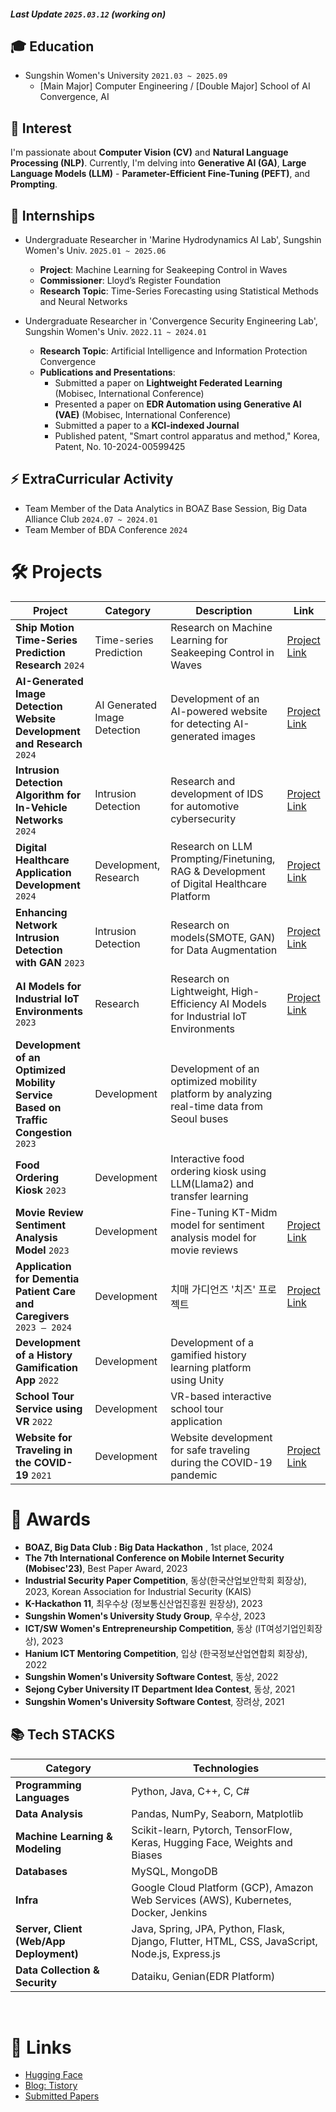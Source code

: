 ##### Last Update `2025.03.12` (working on)

## 🎓 Education
- Sungshin Women's University `2021.03 ~ 2025.09`
  - [Main Major] Computer Engineering / [Double Major] School of AI Convergence, AI

## 👀 Interest
I'm passionate about **Computer Vision (CV)** and **Natural Language Processing (NLP)**. 
Currently, I'm delving into **Generative AI (GA)**, **Large Language Models (LLM)** - **Parameter-Efficient Fine-Tuning (PEFT)**, and **Prompting**.

## 🔧 Internships
- Undergraduate Researcher in 'Marine Hydrodynamics AI Lab', Sungshin Women's Univ.  `2025.01 ~ 2025.06`
  - **Project**: Machine Learning for Seakeeping Control in Waves
  - **Commissioner**: Lloyd’s Register Foundation
  - **Research Topic**: Time-Series Forecasting using Statistical Methods and Neural Networks

- Undergraduate Researcher in 'Convergence Security Engineering Lab', Sungshin Women's Univ.  `2022.11 ~ 2024.01`
  - **Research Topic**: Artificial Intelligence and Information Protection Convergence
  - **Publications and Presentations**:
    - Submitted a paper on **Lightweight Federated Learning** (Mobisec, International Conference)
    - Presented a paper on **EDR Automation using Generative AI (VAE)** (Mobisec, International Conference)
    - Submitted a paper to a **KCI-indexed Journal**
    - Published patent, "Smart control apparatus and method," Korea, Patent, No. 10-2024-00599425 

## ⚡ ExtraCurricular Activity
- Team Member of the Data Analytics in BOAZ Base Session, Big Data Alliance Club `2024.07 ~ 2024.01`
- Team Member of BDA Conference `2024`


# 🛠️ Projects
| **Project**                                       | **Category**                                      | **Description**                                                                                         | **Link**                      |
|--------------------------------------------------|--------------------------------------------------|-----------------------------------------------------------------------------------------------------|-------------------------------|
| **Ship Motion Time-Series Prediction Research**  `2024` | Time-series Prediction | Research on Machine Learning for Seakeeping Control in Waves                                    |    [Project Link](https://github.com/haeun161/time_series)                       |
| **AI-Generated Image Detection Website Development and Research**  `2024` | AI Generated Image Detection | Development of an AI-powered website for detecting AI-generated images                         | [Project Link](https://github.com/haeun161/AI_Detector)     |
| **Intrusion Detection Algorithm for In-Vehicle Networks**  `2024` | Intrusion Detection | Research and development of IDS for automotive cybersecurity                                  | [Project Link](https://www.kaggle.com/competitions/boaz-day-2024)     |
| **Digital Healthcare Application Development**  `2024` | Development, Research | Research on LLM Prompting/Finetuning, RAG & Development of Digital Healthcare Platform       | [Project Link](https://github.com/hanium22/hanium_project)   |
| **Enhancing Network Intrusion Detection with GAN**  `2023` | Intrusion Detection | Research on models(SMOTE, GAN) for Data Augmentation         |  [Project Link](https://github.com/haeun161/Lightweight-Federated-Learning-based-Intrusion-Detection-for-the-Industrial-Internet-of-Things)                             |
| **AI Models for Industrial IoT Environments**  `2023` | Research | Research on Lightweight, High-Efficiency AI Models for Industrial IoT Environments          |  [Project Link](https://github.com/haeun161/Lightweight-Federated-Learning-based-Intrusion-Detection-for-the-Industrial-Internet-of-Things)                             |
| **Development of an Optimized Mobility Service Based on Traffic Congestion**  `2023` | Development | Development of an optimized mobility platform by analyzing real-time data from Seoul buses  |                               |
| **Food Ordering Kiosk**  `2023` | Development | Interactive food ordering kiosk using LLM(Llama2) and transfer learning                    |                               |
| **Movie Review Sentiment Analysis Model**  `2023` | Development | Fine-Tuning KT-Midm model for sentiment analysis model for movie reviews                                       |           [Project Link](https://huggingface.co/haeun161/lora-midm-7b-nsmc)                    |
| **Application for Dementia Patient Care and Caregivers**  `2023 – 2024` | Development | 치매 가디언즈 '치즈' 프로젝트                                                               |  [Project Link](https://github.com/haeun161/cheese) |
| **Development of a History Gamification App**  `2022` | Development | Development of a gamified history learning platform using Unity                             |                               |
| **School Tour Service using VR**  `2022` | Development | VR-based interactive school tour application                                              |                               |
| **Website for Traveling in the COVID-19**  `2021` | Development | Website development for safe traveling during the COVID-19 pandemic                        |           [Project Link](https://github.com/sungshin21/2021sw)                    |



# 🏅 Awards
- **BOAZ, Big Data Club : Big Data Hackathon** , 1st place, 2024
- **The 7th International Conference on Mobile Internet Security (Mobisec'23)**, Best Paper Award, 2023
- **Industrial Security Paper Competition**, 동상(한국산업보안학회 회장상), 2023, Korean Association for Industrial Security (KAIS)
- **K-Hackathon 11**, 최우수상 (정보통신산업진흥원 원장상), 2023
- **Sungshin Women's University Study Group**, 우수상, 2023
- **ICT/SW Women's Entrepreneurship Competition**, 동상 (IT여성기업인회장상), 2023
- **Hanium ICT Mentoring Competition**, 입상 (한국정보산업연합회 회장상), 2022
- **Sungshin Women's University Software Contest**, 동상, 2022
- **Sejong Cyber University IT Department Idea Contest**, 동상, 2021
- **Sungshin Women's University Software Contest**, 장려상, 2021

## 📚 Tech STACKS

| **Category**                         | **Technologies**                                                                                                     |
|--------------------------------------|---------------------------------------------------------------------------------------------------------------------|
| **Programming Languages**            | Python, Java, C++, C, C#                                                                                            |
| **Data Analysis**                    | Pandas, NumPy, Seaborn, Matplotlib                                                                                  |
| **Machine Learning & Modeling**      | Scikit-learn, Pytorch, TensorFlow, Keras, Hugging Face, Weights and Biases                                          |
| **Databases**                        | MySQL, MongoDB                                                                                                      |
| **Infra**                            | Google Cloud Platform (GCP), Amazon Web Services (AWS), Kubernetes, Docker, Jenkins                                 |
| **Server, Client (Web/App Deployment)** | Java, Spring, JPA, Python, Flask, Django, Flutter, HTML, CSS, JavaScript, Node.js, Express.js             |
| **Data Collection & Security**       | Dataiku, Genian(EDR Platform)                                                                                      |

<br>

# 🔗 Links

- [Hugging Face](https://huggingface.co/haeun161)  
- [Blog: Tistory](https://haeun161.tistory.com/)
- [Submitted Papers](https://button-breeze-d77.notion.site/s-Research-Papers-1128c3821d6b80f396f7fc7fd861828b?pvs=4) 
</div>
